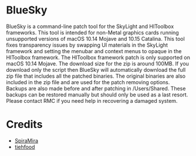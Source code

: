 # BlueSky

BlueSky is a command-line patch tool for the SkyLight and HIToolbox frameworks. This tool is intended for non-Metal graphics cards running unsupported versions of macOS 10.14 Mojave and 10.15 Catalina. This tool fixes transparency issues by swapping UI materials in the SkyLight framework and setting the menubar and context menus to opaque in the HIToolbox framework. The HIToolbox framework patch is only supported on macOS 10.14 Mojave. The download size for the zip is around 100MB. If you download only the script then BlueSky will automatically download the full zip file that includes all the patched binaries. The original binaries are also included in the zip file and are used for the patch removing options. Backups are also made before and after patching in /Users/Shared. These backups can be restored manually but should only be used as a last resort. Please contact RMC if you need help in recovering a damaged system.  
  
# Credits
- [SpiraMira](https://github.com/SpiraMira)
- [tiehfood](https://github.com/tiehfood)


